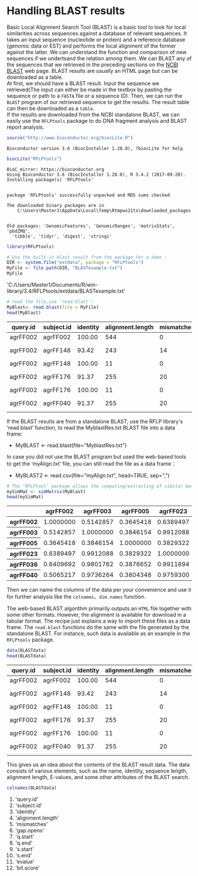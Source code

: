 
# Handling BLAST results
Basic Local Alignment Search Tool (BLAST) is a basic tool to look for local similarities across sequences against a database of relevant sequences. It takes an input sequence (nucleotide or protein) and a reference database (genomic data or EST) and performs the local alignment of the former against the latter. We can understand the function and comparison of new sequences if we undertsand the relation among them. We can BLAST any of the sequences that we retrieved in the preceding sections on the [NCBI BLAST](http://blast.ncbi.nlm.nih.gov/Blast.cgi) web page.
BLAST results are usually an HTML page but can be downloaded as a table. <br>
At first, we should have a BLAST result. Input the sequence we retrieved(The input can either be made in the textbox by pasting the sequence or path to a `FASTA` file or a sequence ID). Then, we can run the `BLAST` program of our retrieved sequence to get the results. The result table can then be downloaded as a `table`. <br>
If the results are downloaded from the NCBI standalone BLAST, we can easily use the `RFLPtools` package to do DNA fragment analysis and BLAST report analysis.


```R
source("http://www.bioconductor.org/biocLite.R")
```

    Bioconductor version 3.6 (BiocInstaller 1.28.0), ?biocLite for help
    


```R
biocLite("RFLPtools"）
```

    BioC_mirror: https://bioconductor.org
    Using Bioconductor 3.6 (BiocInstaller 1.28.0), R 3.4.2 (2017-09-28).
    Installing package(s) 'RFLPtools'
    

    package 'RFLPtools' successfully unpacked and MD5 sums checked
    
    The downloaded binary packages are in
    	C:\Users\Master1\AppData\Local\Temp\Rtmpwx21tx\downloaded_packages
    

    Old packages: 'GenomicFeatures', 'GenomicRanges', 'matrixStats', 'pbdZMQ',
      'tibble', 'tidyr', 'digest', 'stringi'
    


```R
library(RFLPtools)
```


```R
# Use the built-in blast result from the package for a demo :
DIR <- system.file("extdata", package = "RFLPtools")
MyFile <- file.path(DIR, "BLASTexample.txt")
MyFile
```


'C:/Users/Master1/Documents/R/win-library/3.4/RFLPtools/extdata/BLASTexample.txt'



```R
# read the file,use 'read.blast':
MyBlast<- read.blast(file = MyFile)
head(MyBlast)
```


<table>
<thead><tr><th scope=col>query.id</th><th scope=col>subject.id</th><th scope=col>identity</th><th scope=col>alignment.length</th><th scope=col>mismatches</th><th scope=col>gap.opens</th><th scope=col>q.start</th><th scope=col>q.end</th><th scope=col>s.start</th><th scope=col>s.end</th><th scope=col>evalue</th><th scope=col>bit.score</th></tr></thead>
<tbody>
	<tr><td>agrFF002</td><td>agrFF002</td><td>100.00  </td><td>544     </td><td> 0      </td><td>0       </td><td>  1     </td><td>544     </td><td>  1     </td><td>544     </td><td> 0.0e+00</td><td>944.0   </td></tr>
	<tr><td>agrFF002</td><td>agrFF148</td><td> 93.42  </td><td>243     </td><td>14      </td><td>2       </td><td>199     </td><td>439     </td><td>671     </td><td>913     </td><td>6.0e-102</td><td>360.0   </td></tr>
	<tr><td>agrFF002</td><td>agrFF148</td><td>100.00  </td><td> 11     </td><td> 0      </td><td>0       </td><td>462     </td><td>472     </td><td>785     </td><td>795     </td><td> 6.7e+00</td><td> 21.1   </td></tr>
	<tr><td>agrFF002</td><td>agrFF176</td><td> 91.37  </td><td>255     </td><td>20      </td><td>2       </td><td>187     </td><td>439     </td><td>123     </td><td>377     </td><td>2.0e-100</td><td>354.0   </td></tr>
	<tr><td>agrFF002</td><td>agrFF176</td><td>100.00  </td><td> 11     </td><td> 0      </td><td>0       </td><td>462     </td><td>472     </td><td>250     </td><td>260     </td><td> 6.7e+00</td><td> 21.1   </td></tr>
	<tr><td>agrFF002</td><td>agrFF040</td><td> 91.37  </td><td>255     </td><td>20      </td><td>2       </td><td>187     </td><td>439     </td><td>121     </td><td>375     </td><td>2.0e-100</td><td>354.0   </td></tr>
</tbody>
</table>



If the BLAST results are from a standalone BLAST, use the RFLP library's ‘read.blast’ function, to read the MyblastRes.txt BLAST file into a data frame:
* MyBLAST <- read.blast(file="MyblastRes.txt")<br>

In case you did not use the BLAST program but used the web-based tools to get the ‘myAlign.txt’ file, you can still read the file as a data frame：<br>
* MyBLAST2 <- read.csv(file="myAlign.txt", head=TRUE, sep=",")


```R
# The 'RFLPtool' package allows the computing/extracting of similar matrices out of the data frame:
mySimMat <- simMatrix(MyBlast)
head(mySimMat)
```


<table>
<thead><tr><th></th><th scope=col>agrFF002</th><th scope=col>agrFF003</th><th scope=col>agrFF005</th><th scope=col>agrFF023</th><th scope=col>agrFF036</th><th scope=col>agrFF040</th><th scope=col>agrFF042</th><th scope=col>agrFF043</th><th scope=col>agrFF044</th><th scope=col>agrFF049</th><th scope=col>...</th><th scope=col>agrFF185</th><th scope=col>agrFF190</th><th scope=col>agrFF191</th><th scope=col>agrFF192</th><th scope=col>agrFF200</th><th scope=col>agrFF202</th><th scope=col>agrFF203</th><th scope=col>agrFF204</th><th scope=col>agrFF206</th><th scope=col>agrFF212</th></tr></thead>
<tbody>
	<tr><th scope=row>agrFF002</th><td>1.0000000</td><td>0.5142857</td><td>0.3645418</td><td>0.6389497</td><td>0.6409692</td><td>0.5065217</td><td>0.5154867</td><td>0.4458078</td><td>0.5125348</td><td>0.3995680</td><td>...      </td><td>0.5087336</td><td>0.3682093</td><td>0.6198704</td><td>0.5200000</td><td>0.3549696</td><td>0.3809524</td><td>0.3825364</td><td>0.2904412</td><td>0.4478528</td><td>0.3731343</td></tr>
	<tr><th scope=row>agrFF003</th><td>0.5142857</td><td>1.0000000</td><td>0.3846154</td><td>0.9912088</td><td>0.9801762</td><td>0.9736264</td><td>0.9800885</td><td>0.7274725</td><td>0.6935933</td><td>0.4351648</td><td>...      </td><td>0.9846154</td><td>0.3846154</td><td>0.9780220</td><td>0.9866667</td><td>0.3956044</td><td>0.4329670</td><td>0.4329670</td><td>0.3252747</td><td>0.7076923</td><td>0.4175824</td></tr>
	<tr><th scope=row>agrFF005</th><td>0.3645418</td><td>0.3846154</td><td>1.0000000</td><td>0.3829322</td><td>0.3876652</td><td>0.3804348</td><td>0.3871681</td><td>0.3680982</td><td>0.5041783</td><td>0.7386609</td><td>...      </td><td>0.3820961</td><td>0.9979879</td><td>0.3779698</td><td>0.3888889</td><td>0.4036511</td><td>0.7039337</td><td>0.7068607</td><td>0.2988048</td><td>0.3701431</td><td>0.4243070</td></tr>
	<tr><th scope=row>agrFF023</th><td>0.6389497</td><td>0.9912088</td><td>0.3829322</td><td>1.0000000</td><td>0.9911894</td><td>0.9759300</td><td>0.9889381</td><td>0.7264770</td><td>0.8495822</td><td>0.4332604</td><td>...      </td><td>0.9868709</td><td>0.3829322</td><td>0.9737418</td><td>0.9977778</td><td>0.3938731</td><td>0.4310722</td><td>0.4310722</td><td>0.3238512</td><td>0.7067834</td><td>0.4157549</td></tr>
	<tr><th scope=row>agrFF036</th><td>0.6409692</td><td>0.9801762</td><td>0.3876652</td><td>0.9911894</td><td>1.0000000</td><td>0.9691630</td><td>0.9845133</td><td>0.7290749</td><td>0.8467967</td><td>0.4339207</td><td>...      </td><td>0.9801762</td><td>0.3876652</td><td>0.9669604</td><td>0.9888889</td><td>0.3986784</td><td>0.4317181</td><td>0.4317181</td><td>0.3259912</td><td>0.7092511</td><td>0.4207048</td></tr>
	<tr><th scope=row>agrFF040</th><td>0.5065217</td><td>0.9736264</td><td>0.3804348</td><td>0.9759300</td><td>0.9691630</td><td>1.0000000</td><td>0.9823009</td><td>0.7195652</td><td>0.8551532</td><td>0.4282609</td><td>...      </td><td>0.9825328</td><td>0.3804348</td><td>0.9695652</td><td>0.9800000</td><td>0.3782609</td><td>0.4260870</td><td>0.4260870</td><td>0.3217391</td><td>0.7000000</td><td>0.4108696</td></tr>
</tbody>
</table>



Then we can name the columns of the data per your convenience and use it for further analysis like the `colnames`、`dim.names` function.

The web-based BLAST algorithm primarily outputs an `HTML` file together with some other formats. However, the alignment is available for download in a tabular format. The recipe just explains a way to import these files as a data frame. The `read.blast` functions do the same with the file generated by the standalone BLAST. For instance, such data is available as an example in the `RFLPtools` package. 


```R
data(BLASTdata)
head(BLASTdata)
```


<table>
<thead><tr><th scope=col>query.id</th><th scope=col>subject.id</th><th scope=col>identity</th><th scope=col>alignment.length</th><th scope=col>mismatches</th><th scope=col>gap.opens</th><th scope=col>q.start</th><th scope=col>q.end</th><th scope=col>s.start</th><th scope=col>s.end</th><th scope=col>evalue</th><th scope=col>bit.score</th></tr></thead>
<tbody>
	<tr><td>agrFF002</td><td>agrFF002</td><td>100.00  </td><td>544     </td><td> 0      </td><td>0       </td><td>  1     </td><td>544     </td><td>  1     </td><td>544     </td><td> 0.0e+00</td><td>944.0   </td></tr>
	<tr><td>agrFF002</td><td>agrFF148</td><td> 93.42  </td><td>243     </td><td>14      </td><td>2       </td><td>199     </td><td>439     </td><td>671     </td><td>913     </td><td>6.0e-102</td><td>360.0   </td></tr>
	<tr><td>agrFF002</td><td>agrFF148</td><td>100.00  </td><td> 11     </td><td> 0      </td><td>0       </td><td>462     </td><td>472     </td><td>785     </td><td>795     </td><td> 6.7e+00</td><td> 21.1   </td></tr>
	<tr><td>agrFF002</td><td>agrFF176</td><td> 91.37  </td><td>255     </td><td>20      </td><td>2       </td><td>187     </td><td>439     </td><td>123     </td><td>377     </td><td>2.0e-100</td><td>354.0   </td></tr>
	<tr><td>agrFF002</td><td>agrFF176</td><td>100.00  </td><td> 11     </td><td> 0      </td><td>0       </td><td>462     </td><td>472     </td><td>250     </td><td>260     </td><td> 6.7e+00</td><td> 21.1   </td></tr>
	<tr><td>agrFF002</td><td>agrFF040</td><td> 91.37  </td><td>255     </td><td>20      </td><td>2       </td><td>187     </td><td>439     </td><td>121     </td><td>375     </td><td>2.0e-100</td><td>354.0   </td></tr>
</tbody>
</table>



This gives us an idea about the contents of the BLAST result data. The data consists of various elements, such as the name, identity, sequence length, alignment length, E-values, and some other attributes of the BLAST search. 



```R
colnames(BLASTdata)
```


<ol class=list-inline>
	<li>'query.id'</li>
	<li>'subject.id'</li>
	<li>'identity'</li>
	<li>'alignment.length'</li>
	<li>'mismatches'</li>
	<li>'gap.opens'</li>
	<li>'q.start'</li>
	<li>'q.end'</li>
	<li>'s.start'</li>
	<li>'s.end'</li>
	<li>'evalue'</li>
	<li>'bit.score'</li>
</ol>




```R

```
